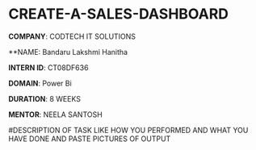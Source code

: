 # CREATE-A-SALES-DASHBOARD

**COMPANY**: CODTECH IT SOLUTIONS


**NAME: Bandaru Lakshmi Hanitha


**INTERN ID**: CT08DF636


**DOMAIN**: Power Bi


**DURATION**: 8 WEEKS


**MENTOR**: NEELA SANTOSH


#DESCRIPTION OF TASK LIKE HOW YOU PERFORMED AND WHAT YOU HAVE DONE AND PASTE PICTURES OF OUTPUT

